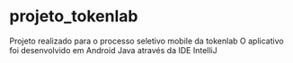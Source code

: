 # projeto_tokenlab
 Projeto realizado para o processo seletivo mobile da tokenlab
 O aplicativo foi desenvolvido em Android Java através da IDE IntelliJ
